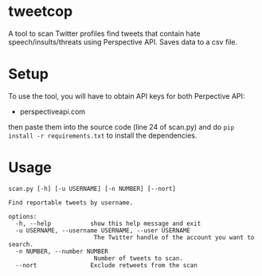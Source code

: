 # tweetcop
A tool to scan Twitter profiles find tweets that contain hate speech/insults/threats using Perspective API. Saves data to a csv file.
# Setup
To use the tool, you will have to obtain API keys for both Perpective API:
  - perspectiveapi.com

  
then paste them into the source code (line 24 of scan.py)
and do `pip install -r requirements.txt` to install the dependencies.

# Usage
```
scan.py [-h] [-u USERNAME] [-n NUMBER] [--nort]

Find reportable tweets by username.

options:
  -h, --help           show this help message and exit
  -u USERNAME, --username USERNAME, --user USERNAME
                        The Twitter handle of the account you want to search.
  -n NUMBER, --number NUMBER
                        Number of tweets to scan.
  --nort               Exclude retweets from the scan
```
